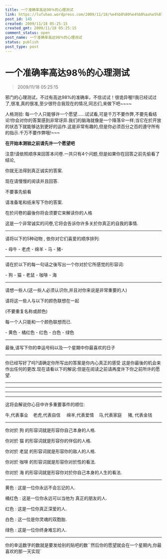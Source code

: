 ```yaml
---
title: 一个准确率高达98％的心理测试
link: https://lufuhao.wordpress.com/2009/11/18/%e4%b8%80%e4%b8%aa%e5%87%86%e7%a1%ae%e7%8e%87%e9%ab%98%e8%be%be98%ef%bc%85%e7%9a%84%e5%bf%83%e7%90%86%e6%b5%8b%e8%af%95/
post_id: 145
created: 2009/11/18 05:25:15
created_gmt: 2009/11/18 05:25:15
comment_status: open
post_name: 一个准确率高达98％的心理测试
status: publish
post_type: post
---
```


# 一个准确率高达98％的心理测试

> 2009/11/18 05:25:15

 

邪门的心理测试，不过有高达98%的准确率，不信试试！很诡异喔!!我已经试过了,很准,真的很准,至少很符合我现在的情况,同志们,来做下吧~~~~

人格测验: 每一个人只能够许一个愿望......试试看,可是千万不要作弊,不要先看结论!你会对你的答案感到非常讶异.我们的脑海就像是一个降落伞一样;当它在於开放的状态下就能够达到更好的运作.这是非常有趣的,但是你必须百分之百的遵守所有的指示.千万不要作弊哦!~~~

**在开始本测验之前请先许一个愿望吧**

注意!请依照顺序来回答本问卷.一共只有4个问题,但是如果你在回答之前先偷看了结论,

你就无法得到真正诚实的答案.

现在请慢慢的阅读并且回答.

不要事先偷看

请准备笔和纸来写下你的答案.

在於问卷的最後你将会须要它来解读你的人格

这是一个非常诚实的问卷,它将会告诉你许多关於你真正的自我的事情.

***

请将以下的5种动物 , 依你对它们喜爱的顺序排列:

\- 母牛 - 老虎 - 绵羊 - 马 - 猪-

***

请在於以下的每一句话之後写出一个你对於它所感觉的形容词:

\- 狗 - 猫 - 老鼠 - 咖啡 - 海

***

请想一些人(这一些人必须认识你,并且对你来说是非常重要的人)

请将这一些人与以下的颜色联想在一起

(不要重复名称或颜色)

每一个人只能和一个颜色联想而已.

\- 黄色 - 橘红色 - 红色 - 白色 - 绿色

***

最後,请写下你的幸运号码以及一个星期中你最喜欢的日子

***

你已经写好了吗?请确定你所写出的答案是你内心真正的感受 这是你最後的机会来作出任何的更改.现在请看以下的解说:但是在阅读之前请再度许下你之前所许的愿望.

***

***

***

***

这将会解说你心目中许多重要事件的顺位:

牛,代表事业    老虎,代表自信     绵羊,代表爱情    马,代表家庭     猪, 代表金钱

***

你对於 狗 的形容词就是形容你自己本身的人格.

你对於 猫 的形容词就是形容你的伴侣的人格.

你对於 老鼠 的形容词就是形容你的敌人的人格.

你对於 咖啡 的形容词就是形容你对於性的看法.

你对於 海 的形容词就是形容你对於你自己本身的人生的看法.

***

黄色 : 这是一位你永远不会忘记的人.

橘红色 : 这是一位你永远可以当他为 真正的朋友的人.

红色 : 这是一位你真正深爱的人.

白色 : 这一位是你灵魂的双胞胎.

绿色 : 这是一位你终身难忘的人.

***

你的幸运数字的数就是要发给别的贴吧的数``然后你的愿望就会在一个星期内,你最喜欢的那一天实现`
